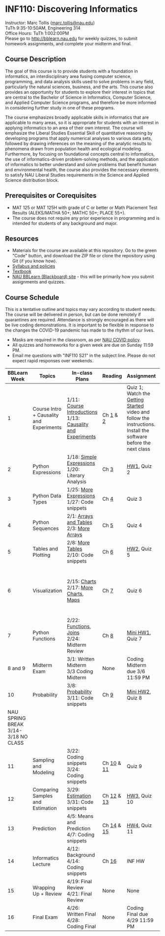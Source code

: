 # INF110: Discovering Informatics

Instructor: Marc Tollis (marc.tollis@nau.edu)<br/>
TuTh 9:35-10:50AM, Engineering 314<br/>
Office Hours: TuTh 1:002:00PM</br>
Please go to http://bblearn.nau.edu for weekly quizzes, to submit homework assignments, and complete your midterm and final.

## Course Description

The goal of this course is to provide students with a foundation in informatics, an interdisciplinary area fusing computer science, programming, and data analysis skills used to solve problems in any field, particularly the natural sciences, business, and the arts. This course also provides an opportunity for students to explore their interest in topics that are central to the Bachelor of Science in Informatics, Computer Science, and Applied Computer Science programs, and therefore be more informed in considering further study in one of these programs.

The course emphasizes broadly applicable skills in informatics that are applicable to many areas, so it is appropriate for students with an interest in applying informatics to an area of their own interest. The course will emphasize the Liberal Studies Essential Skill of quantitative reasoning by developing programs that apply numerical analyses to various data sets, followed by drawing inferences on the meaning of the analytic results to phenomena drawn from population health and ecological modeling. Furthermore, by focusing on foundational concepts central to informatics, the use of informatics-driven problem-solving methods, and the application of informatics to better understand and solve problems that benefit human and environmental health, the course also provides the necessary elements to satisfy NAU Liberal Studies requirements in the Science and Applied Science distribution block.

## Prerequisites or Corequisites
* MAT 125 or MAT 125H with grade of C or better or Math Placement Test Results (ALEKS/MATHA 50+; MATHC 50+; PLACE 55+).</br>
* The course does not require any prior experience in programming and is intended for students of any background and major.

## Resources
* Materials for the course are available at this repository. Go to the green "Code" button, and download the ZIP file or clone the repository using Git (if you know how).</br>
* [Syllabus and policies](https://github.com/marctollis/INF110-Discovering-Informatics-Spring22/blob/main/INF110_S21_Syllabus.pdf)</br>
* [Textbook](https://inferentialthinking.com/chapters/intro.html)</br>
* [NAU BBLearn (Blackboard) site](https://bblearn.nau.edu/) - this will be primarily how you submit assignments and quizzes.

## Course Schedule
This is a tentative outline and topics may vary according to student needs. The course will be delivered in person, but can be done remotely if quarantines are required. Attendance is strongly encouraged as there will be live coding demonstrations. It is important to be flexible in response to the changes the COVID-19 pandemic has made to the rhythm of our lives. 
* Masks are required in the classroom, as per [NAU COVID policy](https://nau.edu/legacy/jacks-are-back/).</br>
* All quizzes and homeworks for a given week are due on Sunday 11:59 PM.
* Email me questions with "INF110 S21" in the subject line. Please do not expect rapid responses over weekends.

| BBLearn Week | Topics | In-class Plans | Reading | Assignment | Coding snippets |
| ------------ | ------ | -------------- | ------- | ---------- | --------------- |
| 1 | Course Intro + Causality and Experiments | 1/11: [Course Introductions](https://github.com/marctollis/INF110-Discovering-Informatics/blob/main/lectures/01%20Informatics.pdf)<br/>1/13: [Causality and Experiments](https://github.com/marctollis/INF110-Discovering-Informatics/blob/main/lectures/02%20Cause%20and%20Effect.pdf) | Ch [1](https://inferentialthinking.com/chapters/01/what-is-data-science.html) & [2](https://inferentialthinking.com/chapters/02/causality-and-experiments.html) | Quiz 1; Watch the [Getting Started](https://github.com/marctollis/INF110-Discovering-Informatics/tree/main/GettingStarted) video and follow the instructions. Install the software before the next class | None |
| 2 | Python Expressions | 1/18: [Simple Expressions](https://github.com/marctollis/INF110-Discovering-Informatics/blob/main/lectures/03%20Simple%20Expressions.pdf)</br>1/20: Literary Analysis | Ch [3](https://inferentialthinking.com/chapters/03/programming-in-python.html) | [HW1](https://github.com/marctollis/INF110-Discovering-Informatics/tree/main/hw01-Literary%20Analysis), Quiz 2 | [Lecture 03 examples](https://github.com/marctollis/INF110-Discovering-Informatics-Spring22/blob/main/coding%20snippets/03%20Examples.ipynb) |
| 3 | Python Data Types | 1/25: [More Expressions](https://github.com/marctollis/INF110-Discovering-Informatics/blob/main/lectures/04%20More%20Expressions.pdf)</br>1/27: Code snippets | Ch [4](https://inferentialthinking.com/chapters/04/Data_Types.html) | Quiz 3 | [Lecture 04 snippets](https://github.com/marctollis/INF110-Discovering-Informatics-Spring22/blob/main/coding%20snippets/lecture_04_snippets.py) |
|4| Python Sequences | 2/1: [Arrays and Tables](https://github.com/marctollis/INF110-Discovering-Informatics/blob/main/lectures/05%20Tables%20and%20Arrays.pdf)</br>2/3: [More Arrays](https://github.com/marctollis/INF110-Discovering-Informatics/blob/main/lectures/06%20More%20Arrays.pdf) | Ch [5](https://inferentialthinking.com/chapters/05/Sequences.html) | Quiz 4 | [Lecture 5 examples](https://github.com/marctollis/INF110-Discovering-Informatics-Spring22/blob/main/coding%20snippets/lecture_5_6_snippets/Lecture%205.ipynb);</br>[Lecture 6 examples](https://github.com/marctollis/INF110-Discovering-Informatics-Spring22/blob/main/coding%20snippets/lecture_5_6_snippets/Lecture%206%20Examples.ipynb) | 
| 5 | Tables and Plotting | 2/8: [More Tables](https://github.com/marctollis/INF110-Discovering-Informatics/blob/main/lectures/07%20More%20Tables.pdf)</br>2/10: Code snippets | Ch [6](https://inferentialthinking.com/chapters/06/Tables.html) | [HW2](https://github.com/marctollis/INF110-Discovering-Informatics/tree/main/hw02), Quiz 5 | [Lecture 07 examples](https://github.com/marctollis/INF110-Discovering-Informatics-Spring22/tree/main/coding%20snippets/lecture_7_examples) |
| 6| Visualization | 2/15: [Charts](https://github.com/marctollis/INF110-Discovering-Informatics/blob/main/lectures/08%20Charts.pdf)<br/>2/17: [More Charts](https://github.com/marctollis/INF110-Discovering-Informatics/blob/main/lectures/09%20More%20Charts.pdf), [Maps](https://github.com/marctollis/INF110-Discovering-Informatics/blob/main/lectures/10%20Maps.pdf) | Ch [7](https://inferentialthinking.com/chapters/07/Visualization.html) | Quiz 6 | [Lecture 08 examples](https://github.com/marctollis/INF110-Discovering-Informatics-Spring22/tree/main/coding%20snippets/lecture_8_snippets);</br>[Lecture 09 examples](https://github.com/marctollis/INF110-Discovering-Informatics-Spring22/tree/main/coding%20snippets/lecture_9_snippets);</br>[Maps examples](https://github.com/marctollis/INF110-Discovering-Informatics-Spring22/tree/main/coding%20snippets/Maps%20:%20Cities%20Example) |
| 7 | Python Functions | 2/22: [Functions](https://github.com/marctollis/INF110-Discovering-Informatics/blob/main/lectures/11%20%20Functions.pdf), [Joins](https://github.com/marctollis/INF110-Discovering-Informatics/blob/main/lectures/12%20Joins.pdf)<br/>2/24: Midterm Review | Ch [8](https://inferentialthinking.com/chapters/08/Functions_and_Tables.html) | [Mini HW1](https://github.com/marctollis/INF110-Discovering-Informatics/blob/main/MiniHW1.ipynb), Quiz 7 | [Lecture 11 examples](https://github.com/marctollis/INF110-Discovering-Informatics-Spring22/tree/main/coding%20snippets/lecture_11_examples) |
| 8 and 9 | Midterm Exam | 3/1: Written Midterm</br>3/3 Coding Midterm | None | Coding Midterm due 3/6 11:59 PM |
| 10 | Probability | 3/8: [Probability](https://github.com/marctollis/INF110-Discovering-Informatics/blob/main/lectures/13%20Probability.pdf)<br/>3/11: Code snippets | Ch [9](https://inferentialthinking.com/chapters/09/Randomness.html) | [Mini HW2](https://github.com/marctollis/INF110-Discovering-Informatics/blob/main/MiniHW2.ipynb), Quiz 8 | [Lecture 13 examples](https://github.com/marctollis/INF110-Discovering-Informatics-Spring22/blob/main/coding%20snippets/probability.ipynb) |
| NAU SPRING BREAK 3/14-3/18 NO CLASS |
| 11 | Sampling and Modeling | 3/22: Coding snippets<br/>3/24: Coding snippets | Ch [10](https://inferentialthinking.com/chapters/10/Sampling_and_Empirical_Distributions.html) & [11](https://inferentialthinking.com/chapters/11/Testing_Hypotheses.html) | Quiz 9 |
|12 | Comparing Samples and Estimation | 3/29: [Estimation](https://github.com/marctollis/INF110-Discovering-Informatics/blob/main/lectures/14%20Estimation.pdf)<br/>3/31: Code snippets | Ch [12](https://inferentialthinking.com/chapters/12/Comparing_Two_Samples.html) & [13](https://inferentialthinking.com/chapters/13/Estimation.html) | [HW3](https://github.com/marctollis/INF110-Discovering-Informatics/tree/main/hw3), Quiz 10 | [Estimation snippets](https://github.com/marctollis/INF110-Discovering-Informatics-Spring22/blob/main/coding%20snippets/Estimation.ipynb) |
| 13 | Prediction | 4/5: Means and Prediction<br/>4/7: Coding snippets | Ch [14](https://inferentialthinking.com/chapters/14/Why_the_Mean_Matters.html) & [15](https://inferentialthinking.com/chapters/15/Prediction.html) | [HW4](https://github.com/marctollis/INF110-Discovering-Informatics/tree/main/hw04), Quiz 11|
|14 | Informatics Lecture | 4/12: Background<br/> 4/14: Coding snippets | Ch [16](https://inferentialthinking.com/chapters/16/Inference_for_Regression.html) | INF HW | TBD |
| 15 | Wrapping Up + Review | 4/19: Final Review<br/>4/21: Final Review | None | None | None |
| 16 | Final Exam | 4/26: Written Final<br/>4/28: Coding Final | None | Coding Final due 4/29 11:59 PM | None |
